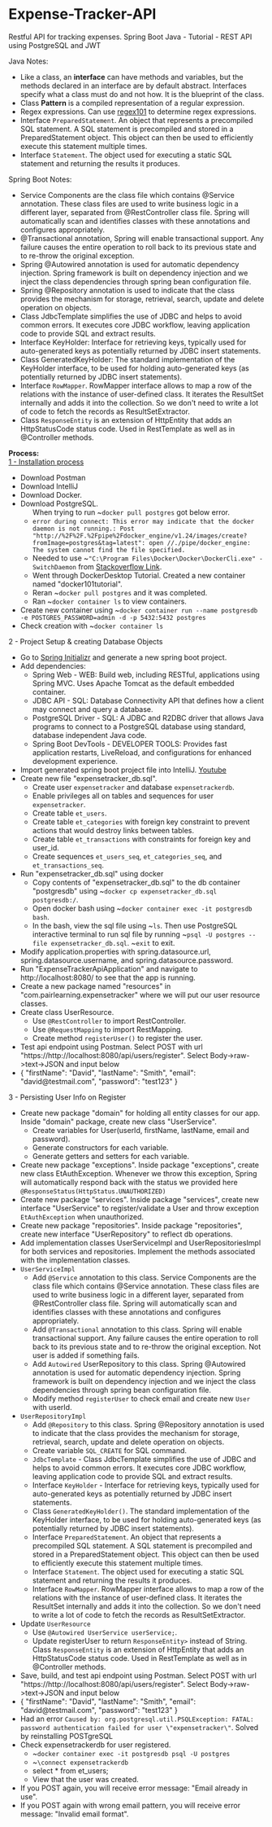 # Expense-Tracker-API
Restful API for tracking expenses. Spring Boot Java - Tutorial - REST API using PostgreSQL and JWT

Java Notes:
<ul>
  <li>Like a class, an <b>interface</b> can have methods and variables, but the methods declared in an interface are by default abstract. Interfaces specify what a class must do and not how. It is the blueprint of the class.</li>
  <li>Class <b>Pattern</b> is a compiled representation of a regular expression.</li>
  <li>Regex expressions. Can use <a href="https://regex101.com/">regex101</a> to determine regex expressions.</li>
  <li>Interface <code>PreparedStatement</code>. An object that represents a precompiled SQL statement. A SQL statement is precompiled and stored in a PreparedStatement object. This object can then be used to efficiently execute this statement multiple times.</li>
  <li>Interface <code>Statement</code>. The object used for executing a static SQL statement and returning the results it produces.</li>
</ul>

Spring Boot Notes:
<ul>
  <li>Service Components are the class file which contains @Service annotation. These class files are used to write business logic in a different layer, separated from @RestController class file. Spring will automatically scan and identifies classes with these annotations and configures appropriately.</li>
  <li>@Transactional annotation, Spring will enable transactional support. Any failure causes the entire operation to roll back to its previous state and to re-throw the original exception.</li>
  <li>Spring @Autowired annotation is used for automatic dependency injection. Spring framework is built on dependency injection and we inject the class dependencies through spring bean configuration file.</li>
  <li>Spring @Repository annotation is used to indicate that the class provides the mechanism for storage, retrieval, search, update and delete operation on objects.</li>
  <li>Class JdbcTemplate simplifies the use of JDBC and helps to avoid common errors. It executes core JDBC workflow, leaving application code to provide SQL and extract results.</li>
  <li>Interface KeyHolder: Interface for retrieving keys, typically used for auto-generated keys as potentially returned by JDBC insert statements.</li>
  <li>Class GeneratedKeyHolder: The standard implementation of the KeyHolder interface, to be used for holding auto-generated keys (as potentially returned by JDBC insert statements).</li>
  <li>Interface <code>RowMapper</code>. RowMapper interface allows to map a row of the relations with the instance of user-defined class. It iterates the ResultSet internally and adds it into the collection. So we don't need to write a lot of code to fetch the records as ResultSetExtractor.</li>
  <li>Class <code>ResponseEntity</code> is an extension of HttpEntity that adds an HttpStatusCode status code. Used in RestTemplate as well as in @Controller methods.</li>
</ul>

<b>Process:</b> <br>
<a href="https://www.youtube.com/watch?v=fVq9aPNGLAg&list=UULFLCn3zEnB0h0Y2GVhTLtHkg&index=12">1 - Installation process</a>
<ul>
  <li>Download Postman</li>
  <li>Download IntelliJ</li>
  <li>Download Docker. </li>
  <li>Download PostgreSQL. 
    <ul>When trying to run ~<code>docker pull postgres</code> got below error.
      <li><code>error during connect: This error may indicate that the docker daemon is not running.: Post "http://%2F%2F.%2Fpipe%2Fdocker_engine/v1.24/images/create?fromImage=postgres&tag=latest": open //./pipe/docker_engine: The system cannot find the file specified.</code></li>
      <li>Needed to use ~<code>"C:\Program Files\Docker\Docker\DockerCli.exe" -SwitchDaemon</code> from <a href="https://stackoverflow.com/questions/40459280/docker-cannot-start-on-windows">Stackoverflow Link</a>.</li>
      <li>Went through DockerDesktop Tutorial. Created a new container named "docker101tutorial".</li>
      <li>Reran ~<code>docker pull postgres</code> and it was completed.</li>
      <li>Ran ~<code>docker container ls</code> to view containers.</li>
    </ul>
  </li>
<li>Create new container using ~<code>docker container run --name postgresdb -e POSTGRES_PASSWORD=admin -d -p 5432:5432 postgres</code></li>
<li>Check creation with ~<code>docker container ls</code></li>
</ul>

<a>2 - Project Setup & creating Database Objects</a>
<ul>
  <li>Go to <a href="https://start.spring.io/">Spring Initializr</a> and generate a new spring boot project.</li>
  <li>Add dependencies:
    <ul>
      <li>Spring Web - WEB: Build web, including RESTful, applications using Spring MVC. Uses Apache Tomcat as the default embedded container.</li>
      <li>JDBC API - SQL: Database Connectivity API that defines how a client may connect and query a database.</li>
      <li>PostgreSQL Driver - SQL: A JDBC and R2DBC driver that allows Java programs to connect to a PostgreSQL database using standard, database independent Java code.</li>
      <li>Spring Boot DevTools - DEVELOPER TOOLS: Provides fast application restarts, LiveReload, and configurations for enhanced development experience.</li>
    </ul>
  </li>
  <li>Import generated spring boot project file into IntelliJ. <a href="https://www.youtube.com/watch?v=397QPCAjm0o">Youtube</a></li>
  <li>Create new file "expensetracker_db.sql".
    <ul>
      <li>Create user <code>expensetracker</code> and database <code>expensetrackerdb</code>.</li>
      <li>Enable privileges all on tables and sequences for user <code>expensetracker</code>.</li>
      <li>Create table <code>et_users</code>.</li>
      <li>Create table <code>et_categories</code> with foreign key constraint to prevent actions that would destroy links between tables.</li>
      <li>Create table <code>et_transactions</code> with constraints for foreign key and user_id.</li>
      <li>Create sequences <code>et_users_seq</code>, <code>et_categories_seq</code>, and <code>et_transactions_seq</code>.</li>
    </ul>
  </li>
  <li>Run "expensetracker_db.sql" using docker
    <ul>
      <li>Copy contents of "expensetracker_db.sql" to the db container "postgresdb" using ~<code>docker cp expensetracker_db.sql postgresdb:/</code>.</li>
      <li>Open docker bash using ~<code>docker container exec -it postgresdb bash</code>.</li>
      <li>In the bash, view the sql file using ~<code>ls</code>. Then use PostgreSQL interactive terminal to run sql file by running ~<code>psql -U postgres --file expensetracker_db.sql</code>. ~<code>exit</code> to exit.</li>
    </ul>
  </li>
  <li>Modify application.properties with spring.datasource.url, spring.datasource.username, and spring.datasource.password.</li>
  <li>Run "ExpenseTrackerApiApplication" and navigate to http://localhost:8080/ to see that the app is running.</li>
  <li>Create a new package named "resources" in "com.pairlearning.expensetracker" where we will put our user resource classes.
  <li>Create class UserResource.
    <ul>
      <li>Use <code>@RestController</code> to import RestController.</li>
      <li>Use <code>@RequestMapping</code> to import RestMapping.</li>
      <li>Create method <code>registerUser()</code> to register the user.</li>
    </ul>
  </li>
  <li>Test api endpoint using Postman. Select POST with url "https://http://localhost:8080/api/users/register". Select Body->raw->text->JSON and input below</li>
  <li>
    {
      "firstName": "David",
      "lastName": "Smith",
      "email": "david@testmail.com",
      "password": "test123"
    }
  </li>
</ul>

3 - Persisting User Info on Register
<ul>
  <li>Create new package "domain" for holding all entity classes for our app. Inside "domain" package, create new class "UserService".
    <ul>
      <li>Create variables for User(userId, firstName, lastName, email and password).</li>
      <li>Generate constructors for each variable.</li>
      <li>Generate getters and setters for each variable.</li>
    </ul>
  </li>
  <li>Create new package "exceptions". Inside package "exceptions", create new class EtAuthException. Whenever we throw this exception, Spring will automatically respond back with the status we provided here <code>@ResponseStatus(HttpStatus.UNAUTHORIZED)</code></li>
  <li>Create new package "services". Inside package "services", create new interface "UserService" to register/validate a User and throw exception <code>EtAuthException</code> when unauthorized.</li>
  <li>Create new package "repositories". Inside package "repositories", create new interface "UserRepository" to reflect db operations. </li>
  <li>Add implementation classes UserServiceImpl and UserRepositoriesImpl for both services and repositories. Implement the methods associated with the implementation classes.</li>
  <li><code>UserServiceImpl</code>
    <ul>
      <li>Add <code>@Service</code> annotation to this class. Service Components are the class file which contains @Service annotation. These class files are used to write business logic in a different layer, separated from @RestController class file. Spring will automatically scan and identifies classes with these annotations and configures appropriately. </li>
      <li>Add <code>@Transactional</code> annotation to this class. Spring will enable transactional support. Any failure causes the entire operation to roll back to its previous state and to re-throw the original exception. Not user is added if something fails.</li>
      <li>Add <code>Autowired</code> UserRepository to this class. Spring @Autowired annotation is used for automatic dependency injection. Spring framework is built on dependency injection and we inject the class dependencies through spring bean configuration file.</li>
      <li>Modify method <code>registerUser</code> to check email and create new <code>User</code> with userId.</li>
    </ul>
  </li>
  <li><code>UserRepositoryImpl</code>
    <ul>
      <li>Add <code>@Repository</code> to this class. Spring @Repository annotation is used to indicate that the class provides the mechanism for storage, retrieval, search, update and delete operation on objects.</li>
      <li>Create variable <code>SQL_CREATE</code> for SQL command.</li>
      <li><code>JdbcTemplate</code> - Class JdbcTemplate simplifies the use of JDBC and helps to avoid common errors. It executes core JDBC workflow, leaving application code to provide SQL and extract results.</li>
      <li>Interface <code>KeyHolder</code> - Interface for retrieving keys, typically used for auto-generated keys as potentially returned by JDBC insert statements.</li>
      <li>Class <code>GeneratedKeyHolder()</code>. The standard implementation of the KeyHolder interface, to be used for holding auto-generated keys (as potentially returned by JDBC insert statements).</li>
      <li>Interface <code>PreparedStatement</code>. An object that represents a precompiled SQL statement. A SQL statement is precompiled and stored in a PreparedStatement object. This object can then be used to efficiently execute this statement multiple times.</li>
      <li>Interface <code>Statement</code>. The object used for executing a static SQL statement and returning the results it produces.</li>
      <li>Interface <code>RowMapper</code>. RowMapper interface allows to map a row of the relations with the instance of user-defined class. It iterates the ResultSet internally and adds it into the collection. So we don't need to write a lot of code to fetch the records as ResultSetExtractor.</li>
    </ul>
  </li>
  <li>Update <code>UserResource</code> 
    <ul>
      <li>Use <code>@Autowired UserService userService;</code>. </li>
      <li>Update registerUser to return <code>ResponseEntity<Map<String,String>></code> instead of String. Class <code>ResponseEntity</code> is an extension of HttpEntity that adds an HttpStatusCode status code. Used in RestTemplate as well as in @Controller methods.</li>
    </ul>
  </li>
  <li>Save, build, and test api endpoint using Postman. Select POST with url "https://http://localhost:8080/api/users/register". Select Body->raw->text->JSON and input below</li>
  <li>
    {
      "firstName": "David",
      "lastName": "Smith",
      "email": "david@testmail.com",
      "password": "test123"
    }
  </li>
  <li>Had an error <code>Caused by: org.postgresql.util.PSQLException: FATAL: password authentication failed for user \"expensetracker\"</code>. Solved by reinstalling POSTgreSQL</li>
  <li>Check expensetrackerdb for user registered.
    <ul>
      <li>~<code>docker container exec -it postgresdb psql -U postgres</code></li>
      <li>~<code>\connect expensetrackerdb</code></li>
      <li>select * from et_users;</li>
      <li>View that the user was created.</li>
    </ul>
  </li>
  <li>If you POST again, you will receive error message: "Email already in use".</li>
  <li>If you POST again with wrong email pattern, you will receive error message: "Invalid email format".</li>
</ul>









